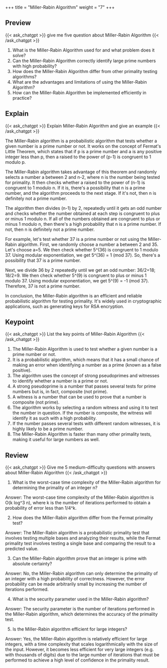 +++
title = "Miller-Rabin Algorithm"
weight = "7"
+++
## Preview
{{< ask_chatgpt >}}
give me five question about Miller-Rabin Algorithm
{{< /ask_chatgpt >}}



1. What is the Miller-Rabin Algorithm used for and what problem does it solve?
2. Can the Miller-Rabin Algorithm correctly identify large prime numbers with high probability? 
3. How does the Miller-Rabin Algorithm differ from other primality testing algorithms? 
4. What are the advantages and limitations of using the Miller-Rabin Algorithm? 
5. How can the Miller-Rabin Algorithm be implemented efficiently in practice?   

## Explain
{{< ask_chatgpt >}}
Explain Miller-Rabin Algorithm and give an example
{{< /ask_chatgpt >}}



The Miller-Rabin algorithm is a probabilistic algorithm that tests whether a given number is a prime number or not. It works on the concept of Fermat's Little Theorem, which states that if p is a prime number and a is any positive integer less than p, then a raised to the power of (p-1) is congruent to 1 modulo p.

The Miller-Rabin algorithm takes advantage of this theorem and randomly selects a number a between 2 and n-2, where n is the number being tested for primality. It then checks whether a raised to the power of (n-1) is congruent to 1 modulo n. If it is, there's a possibility that n is a prime number, and the algorithm proceeds to the next stage. If it's not, then n is definitely not a prime number.

The algorithm then divides (n-1) by 2, repeatedly until it gets an odd number and checks whether the number obtained at each step is congruent to plus or minus 1 modulo n. If all of the numbers obtained are congruent to plus or minus 1 modulo n, then there's a high probability that n is a prime number. If not, then n is definitely not a prime number.

For example, let's test whether 37 is a prime number or not using the Miller-Rabin algorithm. First, we randomly choose a number a between 2 and 35. Let's choose a=5. We then check whether 5^(36) is congruent to 1 modulo 37. Using modular exponentiation, we get 5^(36) = 1 (mod 37). So, there's a possibility that 37 is a prime number.

Next, we divide 36 by 2 repeatedly until we get an odd number: 36/2=18; 18/2=9. We then check whether 5^(9) is congruent to plus or minus 1 modulo 37. Using modular exponentiation, we get 5^(9) = -1 (mod 37). Therefore, 37 is not a prime number.

In conclusion, the Miller-Rabin algorithm is an efficient and reliable probabilistic algorithm for testing primality. It's widely used in cryptographic applications, such as generating keys for RSA encryption.   

## Keypoint
{{< ask_chatgpt >}}
List the key points of Miller-Rabin Algorithm
{{< /ask_chatgpt >}}



1. The Miller-Rabin Algorithm is used to test whether a given number is a prime number or not.
2. It is a probabilistic algorithm, which means that it has a small chance of making an error when identifying a number as a prime (known as a false positive).
3. The algorithm uses the concept of strong pseudoprimes and witnesses to identify whether a number is a prime or not.
4. A strong pseudoprime is a number that passes several tests for prime numbers but is, in fact, composite (not prime).
5. A witness is a number that can be used to prove that a number is composite (not prime).
6. The algorithm works by selecting a random witness and using it to test the number in question. If the number is composite, the witness will identify it as such with a high probability.
7. If the number passes several tests with different random witnesses, it is highly likely to be a prime number.
8. The Miller-Rabin Algorithm is faster than many other primality tests, making it useful for large numbers as well.   

## Review
{{< ask_chatgpt >}}
Give me 5 medium-difficulty questions with answers about Miller-Rabin Algorithm
{{< /ask_chatgpt >}}



1) What is the worst-case time complexity of the Miller-Rabin algorithm for determining the primality of an integer n? 

Answer: The worst-case time complexity of the Miller-Rabin algorithm is O(k log^3 n), where k is the number of iterations performed to obtain a probability of error less than 1/4^k. 

2) How does the Miller-Rabin algorithm differ from the Fermat primality test? 

Answer: The Miller-Rabin algorithm is a probabilistic primality test that involves testing multiple bases and analyzing their results, while the Fermat primality test involves testing a single base and comparing the result to a predicted value. 

3) Can the Miller-Rabin algorithm prove that an integer is prime with absolute certainty? 

Answer: No, the Miller-Rabin algorithm can only determine the primality of an integer with a high probability of correctness. However, the error probability can be made arbitrarily small by increasing the number of iterations performed. 

4) What is the security parameter used in the Miller-Rabin algorithm? 

Answer: The security parameter is the number of iterations performed in the Miller-Rabin algorithm, which determines the accuracy of the primality test. 

5) Is the Miller-Rabin algorithm efficient for large integers? 

Answer: Yes, the Miller-Rabin algorithm is relatively efficient for large integers, with a time complexity that scales logarithmically with the size of the input. However, it becomes less efficient for very large integers (e.g. with thousands of digits) due to the large number of iterations that must be performed to achieve a high level of confidence in the primality result.   

